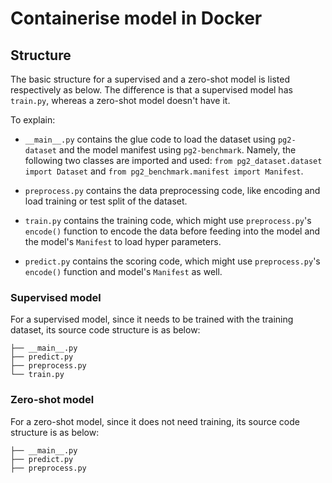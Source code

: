 # Containerise model in Docker

## Structure

The basic structure for a supervised and a zero-shot model is listed respectively as below. The difference is that a supervised model has `train.py`, whereas a zero-shot model doesn't have it.

To explain:

* `__main__.py` contains the glue code to load the dataset using `pg2-dataset` and the model manifest using `pg2-benchmark`. Namely, the following two classes are imported and used: `from pg2_dataset.dataset import Dataset` and `from pg2_benchmark.manifest import Manifest`.

* `preprocess.py` contains the data preprocessing code, like encoding and load training or test split of the dataset.

* `train.py` contains the training code, which might use `preprocess.py`'s `encode()` function to encode the data before feeding into the model and the model's `Manifest` to load hyper parameters.

* `predict.py` contains the scoring code, which might use `preprocess.py`'s `encode()` function and model's `Manifest` as well.

### Supervised model

For a supervised model, since it needs to be trained with the training dataset, its source code structure is as below:

```shell
├── __main__.py
├── predict.py
├── preprocess.py
└── train.py
```

### Zero-shot model

For a zero-shot model, since it does not need training, its source code structure is as below:

```shell
├── __main__.py
├── predict.py
├── preprocess.py
```

